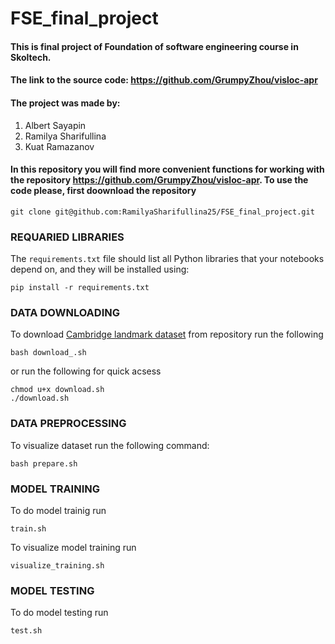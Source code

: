# FSE_final_project

#### This is final project of Foundation of software engineering course in Skoltech.
#### The link to the source code: https://github.com/GrumpyZhou/visloc-apr
#### The project was made by: 
1) Albert Sayapin
2) Ramilya Sharifullina
3) Kuat Ramazanov

#### In this repository you will find more convenient functions for working with the repository https://github.com/GrumpyZhou/visloc-apr. To use the code please, first doownload the repository 
````
git clone git@github.com:RamilyaSharifullina25/FSE_final_project.git
````

### REQUARIED LIBRARIES
The `requirements.txt` file should list all Python libraries that your notebooks depend on, and they will be installed using:
````
pip install -r requirements.txt
````

### DATA DOWNLOADING
To download [Cambridge landmark dataset](https://www.repository.cam.ac.uk/handle/1810/251342#dataset) from repository run the following
````
bash download_.sh
```` 
or run the following for quick acsess
````
chmod u+x download.sh
./download.sh 
````

### DATA PREPROCESSING
To visualize dataset run the following command:
````
bash prepare.sh
````

### MODEL TRAINING
To do model trainig run
````
train.sh
````
To visualize model training run 
````
visualize_training.sh
````

### MODEL TESTING
To do model testing run 
````
test.sh
````


